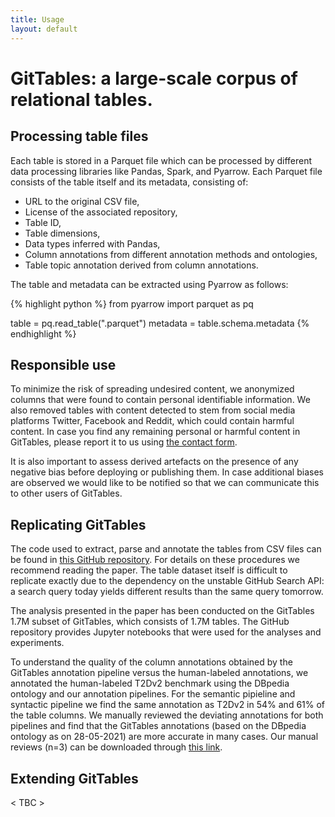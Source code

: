 ```yaml
---
title: Usage
layout: default
---
```


# GitTables: a large-scale corpus of relational tables.

<!-- On this page:
- [Processing table files](#processing-table-files)
- [Responsible use](#responsible-use)
- [Replicating GitTables](#replicating-gittables)
- [Extending GitTables](#extending-gittables) -->


## **Processing table files**

Each table is stored in a Parquet file which can be processed by different data processing libraries like Pandas, Spark, and Pyarrow. Each Parquet file consists of the table itself and its metadata, consisting of:
- URL to the original CSV file,
- License of the associated repository,
- Table ID,
- Table dimensions,
- Data types inferred with Pandas,
- Column annotations from different annotation methods and ontologies,
- Table topic annotation derived from column annotations.

The table and metadata can be extracted using Pyarrow as follows:

{% highlight python %}
from pyarrow import parquet as pq

table = pq.read_table("<filename>.parquet")
metadata = table.schema.metadata
{% endhighlight %}


## **Responsible use**

To minimize the risk of spreading undesired content, we anonymized columns that were found to contain personal identifiable information. We also removed tables with content detected to stem from social media platforms Twitter, Facebook and Reddit, which could contain harmful content. In case you find any remaining personal or harmful content in GitTables, please report it to us using [the contact form](/#contact).

It is also important to assess derived artefacts on the presence of any negative bias before deploying or publishing them. In case additional biases are observed we would like to be notified so that we can communicate this to other users of GitTables.


## **Replicating GitTables**

The code used to extract, parse and annotate the tables from CSV files can be found in [this GitHub repository](https://github.com/madelonhulsebos/gittables). For details on these procedures we recommend reading the paper. The table dataset itself is difficult to replicate exactly due to the dependency on the unstable GitHub Search API: a search query today yields different results than the same query tomorrow.

The analysis presented in the paper has been conducted on the GitTables 1.7M subset of GitTables, which consists of 1.7M tables. The GitHub repository provides Jupyter notebooks that were used for the analyses and experiments. 

To understand the quality of the column annotations obtained by the GitTables annotation pipeline versus the human-labeled annotations, we annotated the human-labeled T2Dv2 benchmark using the DBpedia ontology and our annotation pipelines. For the semantic pipieline and syntactic pipeline we find the same annotation as T2Dv2 in 54% and 61% of the table columns. We manually reviewed the deviating annotations for both pipelines and find that the GitTables annotations (based on the DBpedia ontology as on 28-05-2021) are more accurate in many cases. Our manual reviews (n=3) can be downloaded through [this link](assets/GitTables_T2Dv2_incorrect_annotation_review.xlsx).


## **Extending GitTables**

< TBC >
